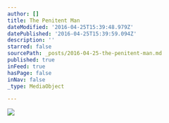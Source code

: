 ```yaml
---
author: []
title: The Penitent Man
dateModified: '2016-04-25T15:39:48.979Z'
datePublished: '2016-04-25T15:39:59.094Z'
description: ''
starred: false
sourcePath: _posts/2016-04-25-the-penitent-man.md
published: true
inFeed: true
hasPage: false
inNav: false
_type: MediaObject

---
```

![](https://the-grid-user-content.s3-us-west-2.amazonaws.com/202716f6-3991-4f0b-a504-de75aaee8852.jpg)